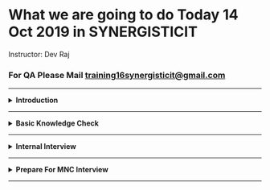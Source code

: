 # What we are going to do Today 14 Oct 2019 in SYNERGISTICIT 
  Instructor: Dev Raj
### For QA Please Mail training16synergisticit@gmail.com
---

<details><summary><b>Introduction</b></summary>
<p>

#### Introduction

1. Introduce MySelf and My Task
2. Participants Introduction

</p>
</details>

---

<details><summary><b>Basic Knowledge Check</b></summary>
<p>

#### Basic Knowledge Check

1. Calculating Skills
2. Analysing weekness
3. How to Improve SkillSet and profile

</p>
</details>

---


<details><summary><b>Internal Interview</b></summary>
<p>

#### Internal Interview

1. Going to resume
2. Finding Lacking Skills
3. Q/A as per resume

</p>
</details>

---

<details><summary><b>Prepare For MNC Interview</b></summary>
<p>

#### Internal Interview

1. Fill the lacking skill
2. Make them confident for Interview Technically
3. Q/A

</p>
</details>

---